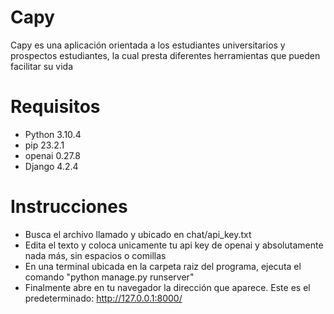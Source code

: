 # Capy
Capy es una aplicación orientada a los estudiantes universitarios y prospectos estudiantes, la cual presta diferentes herramientas que pueden facilitar su vida
# Requisitos
- Python 3.10.4
- pip 23.2.1
- openai 0.27.8
- Django 4.2.4
# Instrucciones
- Busca el archivo llamado y ubicado en chat/api_key.txt
- Edita el texto y coloca unicamente tu api key de openai y absolutamente nada más, sin espacios o comillas
- En una terminal ubicada en la carpeta raiz del programa, ejecuta el comando "python manage.py runserver"
- Finalmente abre en tu navegador la dirección que aparece. Este es el predeterminado: http://127.0.0.1:8000/
